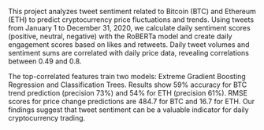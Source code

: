 This project analyzes tweet sentiment related to Bitcoin (BTC) and Ethereum (ETH) to predict cryptocurrency price fluctuations and trends. Using tweets from January 1 to December 31, 2020, we calculate daily sentiment scores (positive, neutral, negative) with the RoBERTa model and create daily engagement scores based on likes and retweets. Daily tweet volumes and sentiment sums are correlated with daily price data, revealing correlations between 0.49 and 0.8.

The top-correlated features train two models: Extreme Gradient Boosting Regression and Classification Trees. Results show 59% accuracy for BTC trend prediction (precision 73%) and 54% for ETH (precision 61%). RMSE scores for price change predictions are 484.7 for BTC and 16.7 for ETH. Our findings suggest that tweet sentiment can be a valuable indicator for daily cryptocurrency trading.
